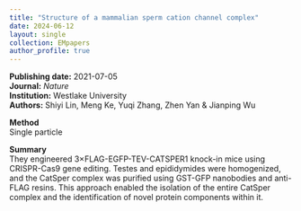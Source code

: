 ```yaml
---
title: "Structure of a mammalian sperm cation channel complex"
date: 2024-06-12
layout: single
collection: EMpapers
author_profile: true
---
```


**Publishing date:** 2021-07-05  
**Journal:** *Nature*  
**Institution:** Westlake University  
**Authors:** Shiyi Lin, Meng Ke, Yuqi Zhang, Zhen Yan & Jianping Wu  

**Method**  
Single particle  

**Summary**  
They engineered 3×FLAG-EGFP-TEV-CATSPER1 knock-in mice using CRISPR-Cas9 gene editing. Testes and epididymides were homogenized, and the CatSper complex was purified using GST-GFP nanobodies and anti-FLAG resins. This approach enabled the isolation of the entire CatSper complex and the identification of novel protein components within it. 
